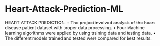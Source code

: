 # Heart-Attack-Prediction-ML


HEART ATTACK PREDICTION:
•	The project involved analysis of the heart disease patient dataset with proper data processing.
•	Four Machine learning algorithms were applied by using training data and testing data.
•	The different models trained and tested were compared for best results.
